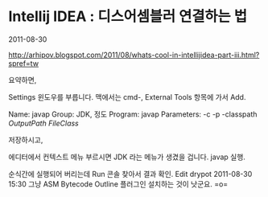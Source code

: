 # Intellij IDEA : 디스어셈블러 연결하는 법

2011-08-30

http://arhipov.blogspot.com/2011/08/whats-cool-in-intellijidea-part-iii.html?spref=tw

요약하면,

Settings 윈도우를 부릅니다. 맥에서는 cmd-,
External Tools 항목에 가서 Add.

Name: javap
Group: JDK, 정도
Program: javap
Parameters: -c -p -classpath $OutputPath$ $FileClass$

저장하시고,

에디터에서 컨텍스트 메뉴 부르시면 JDK 라는 메뉴가 생겼을 겁니다.
javap 실행.

순식간에 실행되어 버리는데 Run 콘솔 찾아서 결과 확인.
Edit
drypot 2011-08-30 15:30
그냥 ASM Bytecode Outline 플러그인 설치하는 것이 낫군요. =o=
